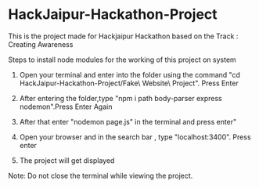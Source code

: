 # HackJaipur-Hackathon-Project
This is the project made for Hackjaipur Hackathon based on the Track : Creating Awareness

Steps to install node modules for the working of this project on system

1. Open your terminal and enter into the folder using the command "cd HackJaipur-Hackathon-Project/Fake\ Website\ Project". Press Enter

2. After entering the folder,type "npm i path body-parser express nodemon".Press Enter Again

3. After that enter "nodemon page.js" in the terminal and press enter"

4. Open your browser and in the search bar , type "localhost:3400". Press enter

5. The project will get displayed

Note: Do not close the terminal while viewing the project.
